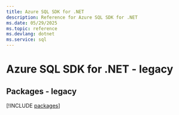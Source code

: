 ```yaml
---
title: Azure SQL SDK for .NET
description: Reference for Azure SQL SDK for .NET
ms.date: 05/29/2025
ms.topic: reference
ms.devlang: dotnet
ms.service: sql
---
```

# Azure SQL SDK for .NET - legacy
## Packages - legacy
[!INCLUDE [packages](sql-index.md)]